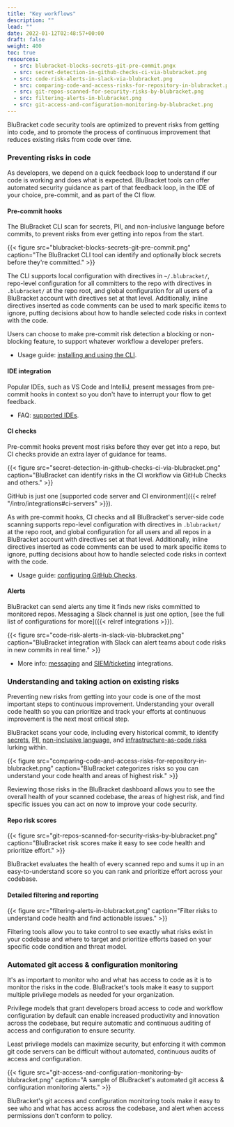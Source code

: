 ```yaml
---
title: "Key workflows"
description: ""
lead: ""
date: 2022-01-12T02:48:57+00:00
draft: false
weight: 400
toc: true
resources:
  - src: blubracket-blocks-secrets-git-pre-commit.pngx
  - src: secret-detection-in-github-checks-ci-via-blubracket.png
  - src: code-risk-alerts-in-slack-via-blubracket.png
  - src: comparing-code-and-access-risks-for-repository-in-blubracket.png
  - src: git-repos-scanned-for-security-risks-by-blubracket.png
  - src: filtering-alerts-in-blubracket.png
  - src: git-access-and-configuration-monitoring-by-blubracket.png
---
```


BluBracket code security tools are optimized to prevent risks from getting into code, and to promote the process of continuous improvement that reduces existing risks from code over time.

### Preventing risks in code

As developers, we depend on a quick feedback loop to understand if our code is working and does what is expected. BluBracket tools can offer automated security guidance as part of that feedback loop, in the IDE of your choice, pre-commit, and as part of the CI flow.

#### Pre-commit hooks

The BluBracket CLI scan for secrets, PII, and non-inclusive language before commits, to prevent risks from ever getting into repos from the start.

{{< figure src="blubracket-blocks-secrets-git-pre-commit.png" caption="The BluBracket CLI tool can identify and optionally block secrets before they're committed." >}}

The CLI supports local configuration with directives in `~/.blubracket/`, repo-level configuration for all committers to the repo with directives in `.blubracket/` at the repo root, and global configuration for all users of a BluBracket account with directives set at that level. Additionally, inline directives inserted as code comments can be used to mark specific items to ignore, putting decisions about how to handle selected code risks in context with the code.

Users can choose to make pre-commit risk detection a blocking or non-blocking feature, to support whatever workflow a developer prefers.

- Usage guide: [installing and using the CLI](/how-to/cli/).

#### IDE integration

Popular IDEs, such as VS Code and IntelliJ, present messages from pre-commit hooks in context so you don't have to interrupt your flow to get feedback.

- FAQ: [supported IDEs](/faq/supported-ide/).

#### CI checks

Pre-commit hooks prevent most risks before they ever get into a repo, but CI checks provide an extra layer of guidance for teams.

{{< figure src="secret-detection-in-github-checks-ci-via-blubracket.png" caption="BluBracket can identify risks in the CI workflow via GitHub Checks and others." >}}

GitHub is just one [supported code server and CI environment]({{< relref "/intro/integrations#ci-servers" >}}).

As with pre-commit hooks, CI checks and all BluBracket's server-side code scanning supports repo-level configuration with directives in `.blubracket/` at the repo root, and global configuration for all users and all repos in a BluBracket account with directives set at that level. Additionally, inline directives inserted as code comments can be used to mark specific items to ignore, putting decisions about how to handle selected code risks in context with the code.

- Usage guide: [configuring GitHub Checks](/how-to/github-checks/).

#### Alerts

BluBracket can send alerts any time it finds new risks committed to monitored repos. Messaging a Slack channel is just one option, [see the full list of configurations for more]({{< relref integrations >}}).

{{< figure src="code-risk-alerts-in-slack-via-blubracket.png" caption="BluBracket integration with Slack can alert teams about code risks in new commits in real time." >}}

- More info: [messaging](/intro/integrations/#messaging) and [SIEM/ticketing](/intro/integrations/#ticketing--incident-management) integrations.

### Understanding and taking action on existing risks

Preventing new risks from getting into your code is one of the most important steps to continuous improvement. Understanding your overall code health so you can prioritize and track your efforts at continuous improvement is the next most critical step.

BluBracket scans your code, including every historical commit, to identify [secrets](/intro/use-cases/#secrets), [PII](/intro/use-cases/#pii), [non-inclusive language](/intro/use-cases/#inclusive-language), and [infrastructure-as-code risks](/intro/use-cases/#iac) lurking within.

{{< figure src="comparing-code-and-access-risks-for-repository-in-blubracket.png" caption="BluBracket categorizes risks so you can understand your code health and areas of highest risk." >}}

Reviewing those risks in the BluBracket dashboard allows you to see the overall health of your scanned codebase, the areas of highest risk, and find specific issues you can act on now to improve your code security.

#### Repo risk scores

{{< figure src="git-repos-scanned-for-security-risks-by-blubracket.png" caption="BluBracket risk scores make it easy to see code health and prioritize effort." >}}

BluBracket evaluates the health of every scanned repo and sums it up in an easy-to-understand score so you can rank and prioritize effort across your codebase.

#### Detailed filtering and reporting

{{< figure src="filtering-alerts-in-blubracket.png" caption="Filter risks to understand code health and find actionable issues." >}}

Filtering tools allow you to take control to see exactly what risks exist in your codebase and where to target and prioritize efforts based on your specific code condition and threat model.

### Automated git access & configuration monitoring

It's as important to monitor who and what has access to code as it is to monitor the risks in the code. BluBracket's tools make it easy to support multiple privilege models as needed for your organization.

Privilege models that grant developers broad access to code and workflow configuration by default can enable increased productivity and innovation across the codebase, but require automatic and continuous auditing of access and configuration to ensure security.

Least privilege models can maximize security, but enforcing it with common git code servers can be difficult without automated, continuous audits of access and configuration.

{{< figure src="git-access-and-configuration-monitoring-by-blubracket.png" caption="A sample of BluBracket's automated git access & configuration monitoring alerts." >}}

BluBracket's git access and configuration monitoring tools make it easy to see who and what has access across the codebase, and alert when access permissions don't conform to policy.
